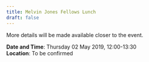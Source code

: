 ```yaml
---
title: Melvin Jones Fellows Lunch
draft: false
---
```


More details will be made available closer to the event.

**Date and Time**: Thursday 02 May 2019, 12:00-13:30 \
**Location**: To be confirmed
